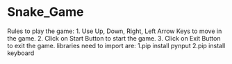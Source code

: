 # Snake_Game
Rules to play the game:
    1. Use Up, Down, Right, Left Arrow Keys to move in the game.
    2. Click on Start Button to start the game.
    3. Click on Exit Button to exit the game.
libraries need to import are:
    1.pip install pynput
    2.pip install keyboard
    

    
    

